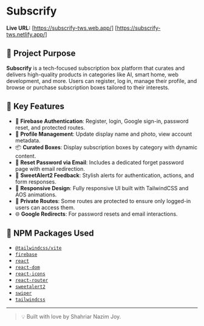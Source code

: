 # Subscrify

**Live URL:** [https://subscrify-tws.web.app/] [https://subscrify-tws.netlify.app/]

## 🚀 Project Purpose

**Subscrify** is a tech-focused subscription box platform that curates and delivers high-quality products in categories like AI, smart home, web development, and more. Users can register, log in, manage their profile, and browse or purchase subscription boxes tailored to their interests.

## 🔑 Key Features

- 🔐 **Firebase Authentication**: Register, login, Google sign-in, password reset, and protected routes.
- 👤 **Profile Management**: Update display name and photo, view account metadata.
- 📦 **Curated Boxes**: Display subscription boxes by category with dynamic content.
- 📧 **Reset Password via Email**: Includes a dedicated forget password page with email redirection.
- 💬 **SweetAlert2 Feedback**: Stylish alerts for authentication, actions, and form responses.
- 📱 **Responsive Design**: Fully responsive UI built with TailwindCSS and AOS animations.
- 🚀 **Private Routes**: Some routes are protected to ensure only logged-in users can access them.
- 🌐 **Google Redirects**: For password resets and email interactions.

## 🧩 NPM Packages Used

- [`@tailwindcss/vite`](https://www.npmjs.com/package/@tailwindcss/vite)
- [`firebase`](https://www.npmjs.com/package/firebase)
- [`react`](https://www.npmjs.com/package/react)
- [`react-dom`](https://www.npmjs.com/package/react-dom)
- [`react-icons`](https://www.npmjs.com/package/react-icons)
- [`react-router`](https://www.npmjs.com/package/react-router)
- [`sweetalert2`](https://www.npmjs.com/package/sweetalert2)
- [`swiper`](https://www.npmjs.com/package/swiper)
- [`tailwindcss`](https://www.npmjs.com/package/tailwindcss)

---

> 💡 Built with love by Shahriar Nazim Joy.
